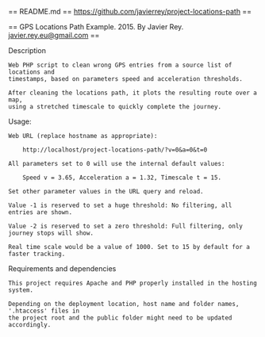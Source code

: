 == README.md == https://github.com/javierrey/project-locations-path ==

== GPS Locations Path Example. 2015. By Javier Rey. javier.rey.eu@gmail.com ==

Description

    Web PHP script to clean wrong GPS entries from a source list of locations and
    timestamps, based on parameters speed and acceleration thresholds.

    After cleaning the locations path, it plots the resulting route over a map,
    using a stretched timescale to quickly complete the journey.

Usage:

    Web URL (replace hostname as appropriate):

        http://localhost/project-locations-path/?v=0&a=0&t=0

    All parameters set to 0 will use the internal default values:

        Speed v = 3.65, Acceleration a = 1.32, Timescale t = 15.

    Set other parameter values in the URL query and reload.

    Value -1 is reserved to set a huge threshold: No filtering, all entries are shown.

    Value -2 is reserved to set a zero threshold: Full filtering, only journey stops will show.

    Real time scale would be a value of 1000. Set to 15 by default for a faster tracking.

Requirements and dependencies

    This project requires Apache and PHP properly installed in the hosting system.

    Depending on the deployment location, host name and folder names, '.htaccess' files in
    the project root and the public folder might need to be updated accordingly.
